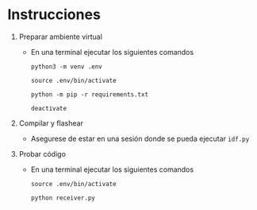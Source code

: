 # Instrucciones

1. Preparar ambiente virtual
    * En una terminal ejecutar los siguientes comandos

        `python3 -m venv .env`

        `source .env/bin/activate`

        `python -m pip -r requirements.txt`

        `deactivate`

2. Compilar y flashear
    * Asegurese de estar en una sesión donde se pueda ejecutar `idf.py`

3. Probar código
    * En una terminal ejecutar los siguientes comandos

        `source .env/bin/activate`

        `python receiver.py`
